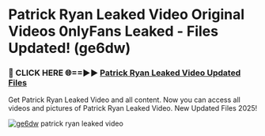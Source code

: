 # Patrick Ryan Leaked Video Original Videos 0nlyFans Leaked - Files Updated! (ge6dw)

<h3>🔴 CLICK HERE 🌐==►► <a href="https://tinyurl.com/x26r9saj" rel="nofollow">Patrick Ryan Leaked Video Updated Files</a></h3>

Get Patrick Ryan Leaked Video and all content. Now you can access all videos and pictures of Patrick Ryan Leaked Video. New Updated Files 2025!

[![ge6dw](https://i.imgur.com/LkgZPqh.gif)](https://tinyurl.com/x26r9saj)
patrick ryan leaked video